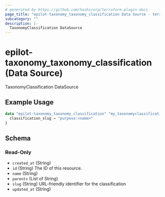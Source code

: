 ```yaml
---
# generated by https://github.com/hashicorp/terraform-plugin-docs
page_title: "epilot-taxonomy_taxonomy_classification Data Source - terraform-provider-epilot-taxonomy"
subcategory: ""
description: |-
  TaxonomyClassification DataSource
---
```


# epilot-taxonomy_taxonomy_classification (Data Source)

TaxonomyClassification DataSource

## Example Usage

```terraform
data "epilot-taxonomy_taxonomy_classification" "my_taxonomyclassification" {
  classification_slug = "purpose:<name>"
}
```

<!-- schema generated by tfplugindocs -->
## Schema

### Read-Only

- `created_at` (String)
- `id` (String) The ID of this resource.
- `name` (String)
- `parents` (List of String)
- `slug` (String) URL-friendly identifier for the classification
- `updated_at` (String)


